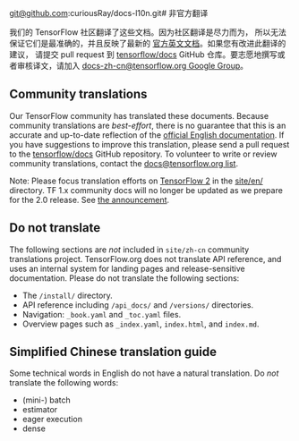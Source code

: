 git@github.com:curiousRay/docs-l10n.git# 非官方翻译

我们的 TensorFlow 社区翻译了这些文档。因为社区翻译是尽力而为， 所以无法保证它们是最准确的，并且反映了最新的
[官方英文文档](https://www.tensorflow.org/?hl=en)。如果您有改进此翻译的建议， 请提交 pull request 到
[tensorflow/docs](https://github.com/tensorflow/docs) GitHub 仓库。要志愿地撰写或者审核译文，请加入
[docs-zh-cn@tensorflow.org Google Group](https://groups.google.com/a/tensorflow.org/forum/#!forum/docs-zh-cn)。

## Community translations

Our TensorFlow community has translated these documents. Because community
translations are *best-effort*, there is no guarantee that this is an accurate
and up-to-date reflection of the
[official English documentation](https://www.tensorflow.org/?hl=en). 
If you have suggestions to improve this translation, please send a pull request 
to the [tensorflow/docs](https://github.com/tensorflow/docs) GitHub repository. 
To volunteer to write or review community translations, contact the
[docs@tensorflow.org list](https://groups.google.com/a/tensorflow.org/forum/#!forum/docs).

Note: Please focus translation efforts on
[TensorFlow 2](https://www.tensorflow.org) in the
[site/en/](https://github.com/tensorflow/docs/tree/master/site/en/)
directory. TF 1.x community docs will no longer be updated as we prepare for the
2.0 release. See
[the announcement](https://groups.google.com/a/tensorflow.org/d/msg/docs/vO0gQnEXcSM/YK_ybv7tBQAJ).

## Do not translate

The following sections are *not* included in `site/zh-cn` community translations
project. TensorFlow.org does not translate API reference, and uses an internal
system for landing pages and release-sensitive documentation. Please do not
translate the following sections:

* The `/install/` directory.
* API reference including `/api_docs/` and `/versions/` directories.
* Navigation: `_book.yaml` and `_toc.yaml` files.
* Overview pages such as `_index.yaml`, `index.html`, and `index.md`.

## Simplified Chinese translation guide

Some technical words in English do not have a natural translation. Do *not*
translate the following words:

*   (mini-) batch
*   estimator
*   eager execution
*   dense
